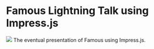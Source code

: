 Famous Lightning Talk using Impress.js
==========
<img src="https://travis-ci.org/ecjs/famous-impress-lightning.svg?branch=dev">
The eventual presentation of Famous using Impress.js.  
